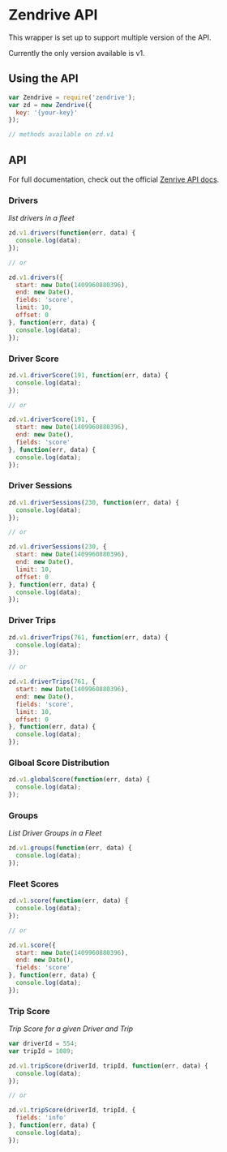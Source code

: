 # Zendrive API

This wrapper is set up to support multiple version of the API.

Currently the only version available is v1.

## Using the API

```js
var Zendrive = require('zendrive');
var zd = new Zendrive({
  key: '{your-key}'
});

// methods available on zd.v1
```

## API

For full documentation, check out the official [Zenrive API docs](http://developers.zendrive.com/docs/api/reference/).

### Drivers

_list drivers in a fleet_

```js
zd.v1.drivers(function(err, data) {
  console.log(data);
});

// or

zd.v1.drivers({
  start: new Date(1409960880396),
  end: new Date(),
  fields: 'score',
  limit: 10,
  offset: 0
}, function(err, data) {
  console.log(data);
});
```

### Driver Score

```js
zd.v1.driverScore(191, function(err, data) {
  console.log(data);
});

// or

zd.v1.driverScore(191, {
  start: new Date(1409960880396),
  end: new Date(),
  fields: 'score'
}, function(err, data) {
  console.log(data);
});
```

### Driver Sessions

```js
zd.v1.driverSessions(230, function(err, data) {
  console.log(data);
});

// or

zd.v1.driverSessions(230, {
  start: new Date(1409960880396),
  end: new Date(),
  limit: 10,
  offset: 0
}, function(err, data) {
  console.log(data);
});
```

### Driver Trips

```js
zd.v1.driverTrips(761, function(err, data) {
  console.log(data);
});

// or

zd.v1.driverTrips(761, {
  start: new Date(1409960880396),
  end: new Date(),
  fields: 'score',
  limit: 10,
  offset: 0
}, function(err, data) {
  console.log(data);
});
```

### Glboal Score Distribution

```js
zd.v1.globalScore(function(err, data) {
  console.log(data);
});
```

### Groups

_List Driver Groups in a Fleet_

```js
zd.v1.groups(function(err, data) {
  console.log(data);
});
```

### Fleet Scores

```js
zd.v1.score(function(err, data) {
  console.log(data);
});

// or

zd.v1.score({
  start: new Date(1409960880396),
  end: new Date(),
  fields: 'score'
}, function(err, data) {
  console.log(data);
});
```

### Trip Score

_Trip Score for a given Driver and Trip_

```js
var driverId = 554;
var tripId = 1089;

zd.v1.tripScore(driverId, tripId, function(err, data) {
  console.log(data);
});

// or

zd.v1.tripScore(driverId, tripId, {
  fields: 'info'
}, function(err, data) {
  console.log(data);
});
```
